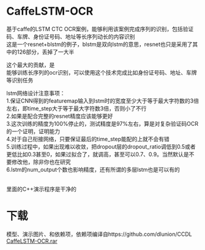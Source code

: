 # CaffeLSTM-OCR
基于caffe的LSTM CTC OCR案例，能够利用该案例完成序列的识别，包括验证码、车牌、身份证号码、地址等长序列动长的内容识别<br/>
这是一个resnet+blstm的例子，blstm是双向lstm的意思，resnet也只是采用了其中的126部分，丢掉了一大半<br/>

这个最大的贡献，是<br/>
能够训练长序列的ocr识别，可以使用这个技术完成比如身份证号码、地址、车牌等识别任务<br/>


lstm网络设计注意事项：<br/>
1.保证CNN得到的featuremap输入到lstm时的宽度至少大于等于最大字符数的3倍左右，即time_step大于等于最大字符数3倍，否则小了不行<br/>
2.如果是配合完整的resnet精度应该能够更好<br/>
3.这次训练的精度为100%停止的，测试精度是97%左右，算是对复杂验证码OCR的一个证明，证明能力<br/>
4.对于自己衔接网络，只要保证最后的time_step能配的上就不会有错<br/>
5.训练过程中，如果出现难以收敛，把dropout层的dropout_ratio调低到0.5或者更低比如0.3甚至0，如果过拟合了，就调高，甚至可以0.7、0.9。当然默认是不要修改他，除非你也在研究<br/>
6.lstm的num_output个数也影响精度，还有所谓的多层lstm也是可以有的<br/>


<br/>
里面的C++演示程序是干净的
<br/>

# 下载
模型、演示图片、和依赖项，依赖项编译自https://github.com/dlunion/CCDL <br/>
[CaffeLSTM-OCR.rar](http://www.zifuture.com/fs/12.github/CaffeLSTM-OCR/CaffeLSTM-OCR.rar)